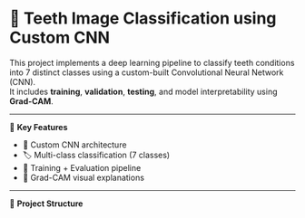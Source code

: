 # 🦷 Teeth Image Classification using Custom CNN

This project implements a deep learning pipeline to classify teeth conditions into 7 distinct classes using a custom-built Convolutional Neural Network (CNN).  
It includes **training**, **validation**, **testing**, and model interpretability using **Grad-CAM**.

---

📌 **Key Features**
- 🧠 Custom CNN architecture
- 🏷️ Multi-class classification (7 classes)
- 🧪 Training + Evaluation pipeline
- 🧭 Grad-CAM visual explanations

---

📂 **Project Structure**
